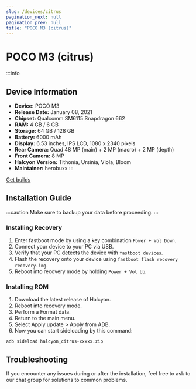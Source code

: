 ```yaml
---
slug: /devices/citrus
pagination_next: null
pagination_prev: null
title: "POCO M3 (citrus)"
---
```


# POCO M3 (citrus)
:::info
## Device Information

- **Device:** POCO M3
- **Release Date:** January 08, 2021
- **Chipset:** 	Qualcomm SM6115 Snapdragon 662
- **RAM:** 4 GB / 6 GB
- **Storage:** 64 GB / 128 GB
- **Battery:** 6000 mAh
- **Display:** 6.53 inches, IPS LCD, 1080 x 2340 pixels
- **Rear Camera:** Quad 48 MP (main) + 2 MP (macro) + 2 MP (depth)
- **Front Camera:** 8 MP
- **Halcyon Version:** Tithonia, Ursinia, Viola, Bloom
- **Maintainer:** herobuxx
:::

<a href="https://get.hlcyn.co/builds/citrus/" class="button button--primary">Get builds</a>

## Installation Guide
:::caution
Make sure to backup your data before proceeding.
:::

### Installing Recovery
1. Enter fastboot mode by using a key combination `Power + Vol Down`.
2. Connect your device to your PC via USB.
4. Verify that your PC detects the device with `fastboot devices`.
5. Flash the recovery onto your device using `fastboot flash recovery recovery.img`.
6. Reboot into recovery mode by holding `Power + Vol Up`.

### Installing ROM
1. Download the latest release of Halcyon.
2. Reboot into recovery mode.
3. Perform a Format data.
4. Return to the main menu.
5. Select Apply update > Apply from ADB.
6. Now you can start sideloading by this command:
```
adb sideload halcyon_citrus-xxxxx.zip
```

## Troubleshooting

If you encounter any issues during or after the installation, feel free to ask to our chat group for solutions to common problems.